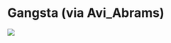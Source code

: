 <!--
id: 2441307
link: http://tumblr.atmos.org/post/2441307/gangsta-via-avi-abrams
slug: gangsta-via-avi-abrams
date: Fri May 25 2007 13:40:57 GMT-0700 (PDT)
publish: 2007-05-025
tags: 
title: Gangsta (via Avi_Abrams)
-->


Gangsta (via Avi_Abrams)
========================

![](http://31.media.tumblr.com/2441307_500.jpg)

